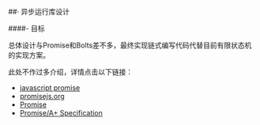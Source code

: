##· 异步运行库设计

####- 目标

总体设计与Promise和Bolts差不多，最终实现链式编写代码代替目前有限状态机的实现方案。

此处不作过多介绍，详情点击以下链接：

- [javascript promise][1]
- [promisejs.org][2]
- [Promise][3]
- [Promise/A+ Specification][4]















[1]:http://www.html5rocks.com/en/tutorials/es6/promises/
[2]:https://www.promisejs.org/
[3]:https://developer.mozilla.org/en/docs/Web/JavaScript/Reference/Global_Objects/Promise
[4]:http://promises-aplus.github.io/promises-spec/